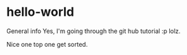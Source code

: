 # hello-world
General info
Yes, I'm going through the git hub tutorial :p lolz.

Nice one top one get sorted.
